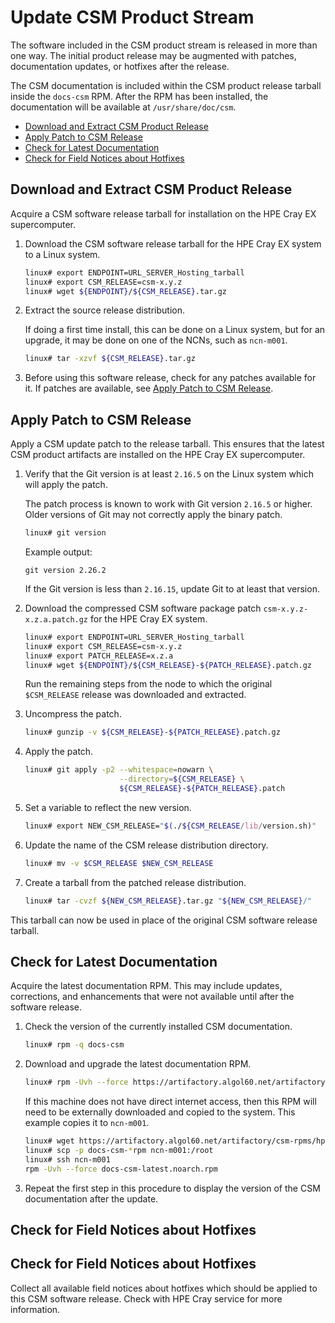 # Update CSM Product Stream

The software included in the CSM product stream is released in more than one way. The initial product release may be augmented with patches, documentation updates, or
hotfixes after the release.

The CSM documentation is included within the CSM product release tarball inside the `docs-csm` RPM.
After the RPM has been installed, the documentation will be available at `/usr/share/doc/csm`.

- [Download and Extract CSM Product Release](#download-and-extract-csm-product-release)
- [Apply Patch to CSM Release](#apply-patch-to-csm-release)
- [Check for Latest Documentation](#check-for-latest-documentation)
- [Check for Field Notices about Hotfixes](#check-for-field-notices-about-hotfixes)

## Download and Extract CSM Product Release

Acquire a CSM software release tarball for installation on the HPE Cray EX supercomputer.

1. Download the CSM software release tarball for the HPE Cray EX system to a Linux system.

   ```bash
   linux# export ENDPOINT=URL_SERVER_Hosting_tarball
   linux# export CSM_RELEASE=csm-x.y.z
   linux# wget ${ENDPOINT}/${CSM_RELEASE}.tar.gz
   ```

1. Extract the source release distribution.

   If doing a first time install, this can be done on a Linux system, but for an upgrade, it may be done on one of the NCNs, such as `ncn-m001`.

   ```bash
   linux# tar -xzvf ${CSM_RELEASE}.tar.gz
   ```

1. Before using this software release, check for any patches available for it. If patches are available, see [Apply Patch to CSM Release](#patch).

## Apply Patch to CSM Release

Apply a CSM update patch to the release tarball. This ensures that the latest CSM product artifacts are installed on the HPE Cray EX supercomputer.

1. Verify that the Git version is at least `2.16.5` on the Linux system which will apply the patch.

   The patch process is known to work with Git version `2.16.5` or higher. Older versions of Git may not correctly apply the
   binary patch.

   ```bash
   linux# git version
   ```

   Example output:

   ```text
   git version 2.26.2
   ```

   If the Git version is less than `2.16.15`, update Git to at least that version.

1. Download the compressed CSM software package patch `csm-x.y.z-x.z.a.patch.gz` for the HPE Cray EX system.

   ```bash
   linux# export ENDPOINT=URL_SERVER_Hosting_tarball
   linux# export CSM_RELEASE=csm-x.y.z
   linux# export PATCH_RELEASE=x.z.a
   linux# wget ${ENDPOINT}/${CSM_RELEASE}-${PATCH_RELEASE}.patch.gz
   ```

   Run the remaining steps from the node to which the original `$CSM_RELEASE` release was downloaded and extracted.

1. Uncompress the patch.

   ```bash
   linux# gunzip -v ${CSM_RELEASE}-${PATCH_RELEASE}.patch.gz
   ```

1. Apply the patch.

   ```bash
   linux# git apply -p2 --whitespace=nowarn \
                        --directory=${CSM_RELEASE} \
                        ${CSM_RELEASE}-${PATCH_RELEASE}.patch
   ```

1. Set a variable to reflect the new version.

   ```bash
   linux# export NEW_CSM_RELEASE="$(./${CSM_RELEASE/lib/version.sh)"
   ```

1. Update the name of the CSM release distribution directory.

   ```bash
   linux# mv -v $CSM_RELEASE $NEW_CSM_RELEASE
   ```

1. Create a tarball from the patched release distribution.

   ```bash
   linux# tar -cvzf ${NEW_CSM_RELEASE}.tar.gz "${NEW_CSM_RELEASE}/"
   ```

This tarball can now be used in place of the original CSM software release tarball.

## Check for Latest Documentation

Acquire the latest documentation RPM. This may include updates, corrections, and enhancements that were not available until after the software release.

1. Check the version of the currently installed CSM documentation.

   ```bash
   linux# rpm -q docs-csm
   ```

1. Download and upgrade the latest documentation RPM.

   ```bash
   linux# rpm -Uvh --force https://artifactory.algol60.net/artifactory/csm-rpms/hpe/stable/sle-15sp2/docs-csm/1.2/noarch/docs-csm-latest.noarch.rpm
   ```

   If this machine does not have direct internet access, then this RPM will need to be externally downloaded and copied to the system. This example copies it to `ncn-m001`.

   ```bash
   linux# wget https://artifactory.algol60.net/artifactory/csm-rpms/hpe/stable/sle-15sp2/docs-csm/1.2/noarch/docs-csm-latest.noarch.rpm -O docs-csm-latest.noarch.rpm
   linux# scp -p docs-csm-*rpm ncn-m001:/root
   linux# ssh ncn-m001
   rpm -Uvh --force docs-csm-latest.noarch.rpm
   ```

1. Repeat the first step in this procedure to display the version of the CSM documentation after the update.

## Check for Field Notices about Hotfixes

## Check for Field Notices about Hotfixes

Collect all available field notices about hotfixes which should be applied to this CSM software release. Check with HPE Cray service for more information.
